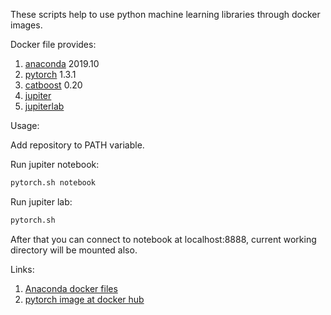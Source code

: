 These scripts help to use python machine learning libraries through docker images.

Docker file provides:
1. [anaconda](https://anaconda.org/anaconda/python) 2019.10
2. [pytorch](https://pytorch.org) 1.3.1
3. [catboost](https://catboost.ai) 0.20
4. [jupiter](http://jupyter.org/)
5. [jupiterlab](https://jupyterlab.readthedocs.io/en/stable/)

Usage:  

Add repository to PATH variable.

Run jupiter notebook:
```bash
pytorch.sh notebook
```
Run jupiter lab:
```bash
pytorch.sh
```

After that you can connect to notebook at localhost:8888, current working directory will be mounted also.

Links:
1. [Anaconda docker files](https://github.com/ContinuumIO/docker-images)
2. [pytorch image at docker hub](https://hub.docker.com/r/yantonov/pytorch/)
